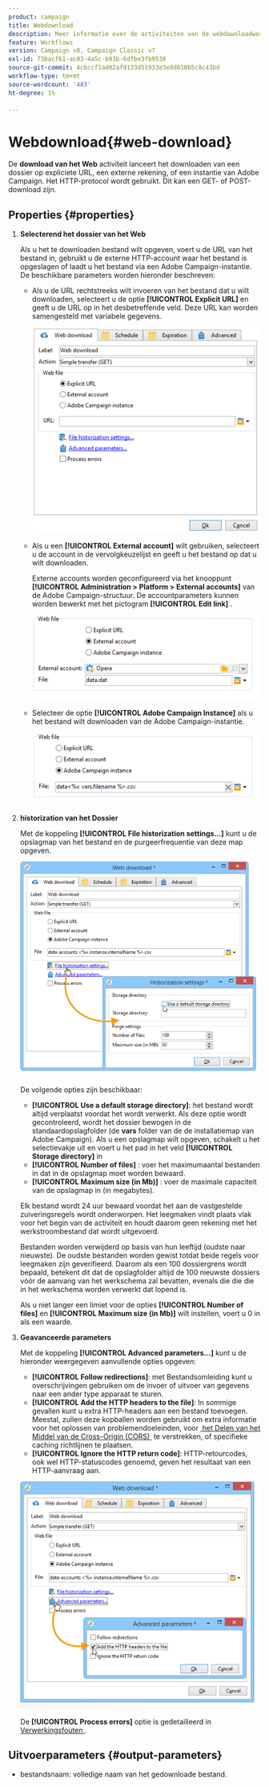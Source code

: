 ```yaml
---
product: campaign
title: Webdownload
description: Meer informatie over de activiteiten van de webdownloadworkflow
feature: Workflows
version: Campaign v8, Campaign Classic v7
exl-id: 73bacf61-ac03-4a5c-b03b-6dfbe3fb9538
source-git-commit: 4cbccf1ad02af9133d51933e3e0d010b5c8c43bd
workflow-type: tm+mt
source-wordcount: '483'
ht-degree: 1%

---
```


# Webdownload{#web-download}



De **download van het Web** activiteit lanceert het downloaden van een dossier op expliciete URL, een externe rekening, of een instantie van Adobe Campaign. Het HTTP-protocol wordt gebruikt. Dit kan een GET- of POST-download zijn.

## Properties {#properties}

1. **Selecterend het dossier van het Web**

   Als u het te downloaden bestand wilt opgeven, voert u de URL van het bestand in, gebruikt u de externe HTTP-account waar het bestand is opgeslagen of laadt u het bestand via een Adobe Campaign-instantie. De beschikbare parameters worden hieronder beschreven:

   * Als u de URL rechtstreeks wilt invoeren van het bestand dat u wilt downloaden, selecteert u de optie **[!UICONTROL Explicit URL]** en geeft u de URL op in het desbetreffende veld. Deze URL kan worden samengesteld met variabele gegevens.

     ![](assets/download_web_edit.png)

   * Als u een **[!UICONTROL External account]** wilt gebruiken, selecteert u de account in de vervolgkeuzelijst en geeft u het bestand op dat u wilt downloaden.

     Externe accounts worden geconfigureerd via het knooppunt **[!UICONTROL Administration > Platform > External accounts]** van de Adobe Campaign-structuur. De accountparameters kunnen worden bewerkt met het pictogram **[!UICONTROL Edit link]** .

     ![](assets/download_web_edit_external.png)

   * Selecteer de optie **[!UICONTROL Adobe Campaign Instance]** als u het bestand wilt downloaden van de Adobe Campaign-instantie.

     ![](assets/download_web_edit_instance.png)

1. **historization van het Dossier**

   Met de koppeling **[!UICONTROL File historization settings...]** kunt u de opslagmap van het bestand en de purgeerfrequentie van deze map opgeven.

   ![](assets/download_web_edit_hist.png)

   De volgende opties zijn beschikbaar:

   * **[!UICONTROL Use a default storage directory]**: het bestand wordt altijd verplaatst voordat het wordt verwerkt. Als deze optie wordt gecontroleerd, wordt het dossier bewogen in de standaardopslagfolder (de **vars** folder van de de installatiemap van Adobe Campaign). Als u een opslagmap wilt opgeven, schakelt u het selectievakje uit en voert u het pad in het veld **[!UICONTROL Storage directory]** in
   * **[!UICONTROL Number of files]** : voer het maximumaantal bestanden in dat in de opslagmap moet worden bewaard.
   * **[!UICONTROL Maximum size (in Mb)]** : voer de maximale capaciteit van de opslagmap in (in megabytes).

   Elk bestand wordt 24 uur bewaard voordat het aan de vastgestelde zuiveringsregels wordt onderworpen. Het leegmaken vindt plaats vlak voor het begin van de activiteit en houdt daarom geen rekening met het werkstroombestand dat wordt uitgevoerd.

   Bestanden worden verwijderd op basis van hun leeftijd (oudste naar nieuwste). De oudste bestanden worden gewist totdat beide regels voor leegmaken zijn geverifieerd. Daarom als een 100 dossiergrens wordt bepaald, betekent dit dat de opslagfolder altijd de 100 nieuwste dossiers vóór de aanvang van het werkschema zal bevatten, evenals die die die in het werkschema worden verwerkt dat lopend is.

   Als u niet langer een limiet voor de opties **[!UICONTROL Number of files]** en **[!UICONTROL Maximum size (in Mb)]** wilt instellen, voert u 0 in als een waarde.

1. **Geavanceerde parameters**

   Met de koppeling **[!UICONTROL Advanced parameters...]** kunt u de hieronder weergegeven aanvullende opties opgeven:

   * **[!UICONTROL Follow redirections]**: met Bestandsomleiding kunt u overschrijvingen gebruiken om de invoer of uitvoer van gegevens naar een ander type apparaat te sturen.
   * **[!UICONTROL Add the HTTP headers to the file]**: In sommige gevallen kunt u extra HTTP-headers aan een bestand toevoegen. Meestal, zullen deze kopballen worden gebruikt om extra informatie voor het oplossen van problemendoeleinden, voor [&#x200B; het Delen van het Middel van de Cross-Origin (CORS) &#x200B;](https://developer.mozilla.org/docs/Web/HTTP/CORS) te verstrekken, of specifieke caching richtlijnen te plaatsen.
   * **[!UICONTROL Ignore the HTTP return code]**: HTTP-retourcodes, ook wel HTTP-statuscodes genoemd, geven het resultaat van een HTTP-aanvraag aan.

   ![](assets/download_web_edit_advanced.png)

   De **[!UICONTROL Process errors]** optie is gedetailleerd in [&#x200B; Verwerkingsfouten &#x200B;](monitor-workflow-execution.md#processing-errors).

## Uitvoerparameters {#output-parameters}

* bestandsnaam: volledige naam van het gedownloade bestand.
